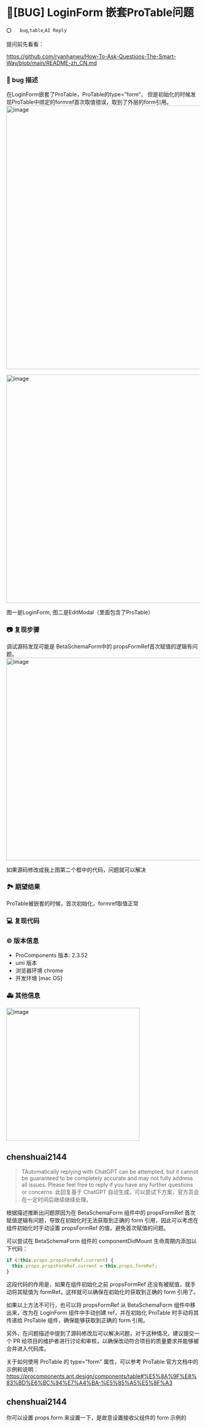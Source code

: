 # 🐛[BUG] LoginForm 嵌套ProTable问题

`⭕️   bug`,`table`,`AI Reply`

提问前先看看：

https://github.com/ryanhanwu/How-To-Ask-Questions-The-Smart-Way/blob/main/README-zh_CN.md

### 🐛 bug 描述

在LoginForm嵌套了ProTable，ProTable的type=”form“， 但是初始化的时候发现ProTable中绑定的formref首次取值错误，取到了外层的form引用。
<img width="688" alt="image" src="https://user-images.githubusercontent.com/36940549/216746468-651d639f-f042-49a0-9b7f-f339ec15bf0a.png">

<img width="596" alt="image" src="https://user-images.githubusercontent.com/36940549/216746435-07f4901f-5e19-4303-a6ba-9fbe20b0de1e.png">

图一是LoginForm, 图二是EditModal（里面包含了ProTable）

### 📷 复现步骤

调试源码发现可能是 BetaSchemaForm中的 propsFormRef首次赋值的逻辑有问题。
<img width="529" alt="image" src="https://user-images.githubusercontent.com/36940549/216746181-f02f69ed-6227-4f7e-94ed-817e914e9ed3.png">

如果源码修改成我上图第二个框中的代码，问题就可以解决

### 🏞 期望结果

ProTable被嵌套的时候，首次初始化，formref取值正常

### 💻 复现代码

<!--
提供可复现的代码，仓库，或线上示例
-->

### © 版本信息

- ProComponents 版本: 2.3.52
- umi 版本
- 浏览器环境 chrome
- 开发环境 [mac OS]

### 🚑 其他信息

<img width="347" alt="image" src="https://user-images.githubusercontent.com/36940549/216745976-8e61365e-477a-472a-b553-cd06513ca304.png">

## chenshuai2144

> TAutomatically replying with ChatGPT can be attempted, but it cannot be guaranteed to be completely accurate and may not fully address all issues. Please feel free to reply if you have any further questions or concerns.
> 此回复基于 ChatGPT 自动生成，可以尝试下方案，官方员会在一定时间后继续继续处理。

根据描述推断出问题原因为在 BetaSchemaForm 组件中的 propsFormRef 首次赋值逻辑有问题，导致在初始化时无法获取到正确的 form 引用，因此可以考虑在组件初始化时手动设置 propsFormRef 的值，避免首次赋值的问题。

可以尝试在 BetaSchemaForm 组件的 componentDidMount 生命周期内添加以下代码：

```javascript
if (!this.props.propsFormRef.current) {
  this.props.propsFormRef.current = this.props.formRef;
}
```

这段代码的作用是，如果在组件初始化之前 propsFormRef 还没有被赋值，就手动将其赋值为 formRef。这样就可以确保在初始化时获取到正确的 form 引用了。

如果以上方法不可行，也可以将 propsFormRef 从 BetaSchemaForm 组件中移出来，改为在 LoginForm 组件中手动创建 ref，并在初始化 ProTable 时手动将其传递给 ProTable 组件，确保能够获取到正确的 form 引用。

另外，在问题描述中提到了源码修改后可以解决问题，对于这种情况，建议提交一个 PR 给项目的维护者进行讨论和审核，以确保改动符合项目的质量要求并能够被合并进入代码库。

关于如何使用 ProTable 的 type="form" 属性，可以参考 ProTable 官方文档中的示例和说明：https://procomponents.ant.design/components/table#%E5%8A%9F%E8%83%BD%E6%BC%94%E7%A4%BA-%E5%85%A5%E5%8F%A3

## chenshuai2144

你可以设置 props.form 来设置一下，是故意设置接收父组件的 form 示例的
